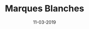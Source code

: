 ---
layout: project
title: 'Marques Blanches'
caption: Exemples d'habillages de l'interface corporate EPS aux couleurs d'une marque 
description: >
  
date: '11-03-2019'
image: 
  path: /assets/img/works/cover-marque-blanche-solution-e-pay-space.gif
  srcset: 
    1920w: /assets/img/works/cover-marque-blanche-solution-e-pay-space.gif
    960w:  /assets/img/works/cover-marque-blanche-solution-e-pay-space@0,5x.gif
    480w:  /assets/img/works/cover-marque-blanche-solution-e-pay-space@0,25x.gif

sitemap: false

---
